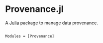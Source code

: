 # Provenance.jl

A [Julia](https://julialang.org) package to manage data provenance.


```@index
```

```@autodocs
Modules = [Provenance]
```
